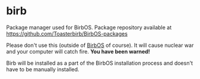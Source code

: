 # birb
Package manager used for BirbOS. Package repository available at https://github.com/Toasterbirb/BirbOS-packages

Please don't use this (outside of [BirbOS](https://github.com/Toasterbirb/BirbOS) of course). It will cause nuclear war and your computer will catch fire. **You have been warned!**

Birb will be installed as a part of the BirbOS installation process and doesn't have to be manually installed.
